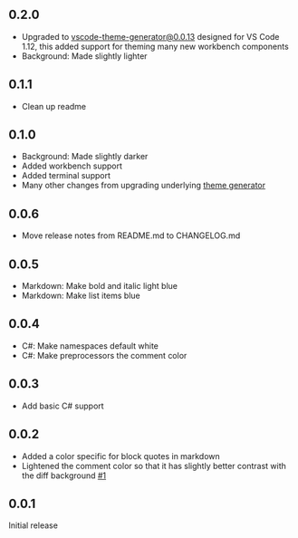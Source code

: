 ## 0.2.0

- Upgraded to vscode-theme-generator@0.0.13 designed for VS Code 1.12, this added support for theming many new workbench components
- Background: Made slightly lighter

## 0.1.1

- Clean up readme

## 0.1.0

- Background: Made slightly darker
- Added workbench support
- Added terminal support
- Many other changes from upgrading underlying [theme generator](https://github.com/Tyriar/vscode-theme-generator)

## 0.0.6

- Move release notes from README.md to CHANGELOG.md

## 0.0.5

- Markdown: Make bold and italic light blue
- Markdown: Make list items blue

## 0.0.4

- C#: Make namespaces default white
- C#: Make preprocessors the comment color

## 0.0.3

- Add basic C# support

## 0.0.2

- Added a color specific for block quotes in markdown
- Lightened the comment color so that it has slightly better contrast with the diff background [#1](https://github.com/Tyriar/vscode-theme-sapphire/issues/1)

## 0.0.1

Initial release
